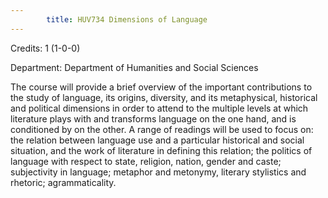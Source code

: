 ```yaml
---
        title: HUV734 Dimensions of Language
---
```

Credits: 1 (1-0-0)

Department: Department of Humanities and Social Sciences

The course will provide a brief overview of the important contributions to the study of language, its origins, diversity, and its metaphysical, historical and political dimensions in order to attend to the multiple levels at which literature plays with and transforms language on the one hand, and is conditioned by on the other. A range of readings will be used to focus on: the relation between language use and a particular historical and social situation, and the work of literature in defining this relation; the politics of language with respect to state, religion, nation, gender and caste; subjectivity in language; metaphor and metonymy, literary stylistics and rhetoric; agrammaticality.